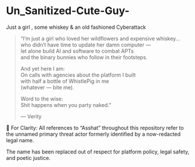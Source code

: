 # Un_Sanitized-Cute-Guy-
Just a girl , some whiskey &amp; an old fashioned Cyberattack 


> “I’m just a girl who loved her wildflowers and expensive whiskey...  
> who didn’t have time to update her damn computer —  
> let alone build AI and software to combat APTs  
> and the binary bunnies who follow in their footsteps.  
>  
> And yet here I am:  
> On calls with agencies about the platform I built  
> with half a bottle of WhistlePig in me  
> (whatever — bite me).  
>  
> Word to the wise:  
> Shit happens when you party naked.”  
>  
> — Verity


🔖 For Clarity:
All references to “Asshat” throughout this repository refer to the unnamed primary threat actor formerly identified by a now-redacted legal name.

The name has been replaced out of respect for platform policy, legal safety, and poetic justice.
